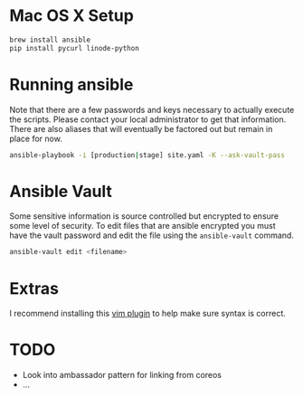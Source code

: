 # Mac OS X Setup

```sh
brew install ansible
pip install pycurl linode-python
```

# Running ansible
Note that there are a few passwords and keys necessary to actually execute the scripts. Please contact your local administrator to get that information. There are also aliases that will eventually be factored out but remain in place for now.

```sh
ansible-playbook -i [production|stage] site.yaml -K --ask-vault-pass
```

# Ansible Vault
Some sensitive information is source controlled but encrypted to ensure some level of security. To edit files that are ansible encrypted you must have the vault password and edit the file using the `ansible-vault` command.

```sh
ansible-vault edit <filename>
```

# Extras
I recommend installing this [vim plugin](https://github.com/chase/vim-ansible-yaml) to help make sure syntax is correct.

# TODO
- Look into ambassador pattern for linking from coreos
- ...
